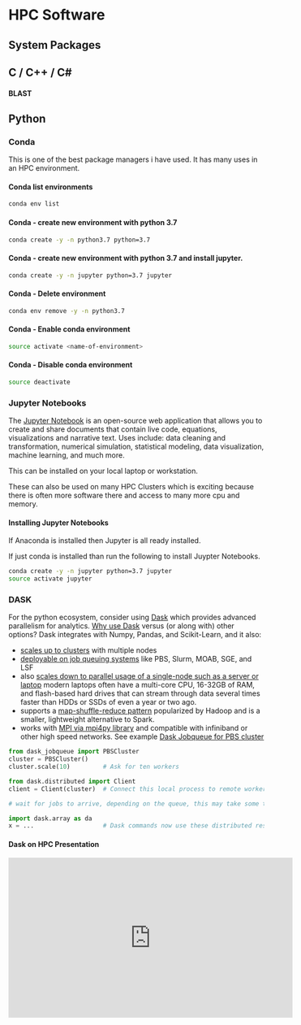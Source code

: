 # HPC Software



## System Packages

## C / C++ / C#

#### BLAST

## Python

### Conda

This is one of the best package managers i have used. It has many uses in an HPC environment.

#### Conda list environments

```bash
conda env list
```

#### Conda - create new environment with python 3.7

```bash
conda create -y -n python3.7 python=3.7
```

#### Conda - create new environment with python 3.7 and install jupyter.

```bash
conda create -y -n jupyter python=3.7 jupyter
```

#### Conda - Delete environment

```bash
conda env remove -y -n python3.7
```

#### Conda - Enable conda environment

```bash
source activate <name-of-environment>
```

#### Conda - Disable conda environment

```bash
source deactivate
```

### Jupyter Notebooks

The [Jupyter Notebook](http://jupyter.org/) is an open-source web application that allows you to create and share documents that contain live code, equations, visualizations and narrative text. Uses include: data cleaning and transformation, numerical simulation, statistical modeling, data visualization, machine learning, and much more. 

This can be installed on your local laptop or workstation.

These can also be used on many HPC Clusters which is exciting because there is often more software there and access to many more cpu and memory.

#### Installing Jupyter Notebooks

If Anaconda is installed then Jupyter is all ready installed.

If just conda is installed than run the following to install Juypter Notebooks.

```bash
conda create -y -n jupyter python=3.7 jupyter
source activate jupyter
```

### DASK

For the python ecosystem, consider using [Dask](http://dask.pydata.org/en/latest/) which provides advanced parallelism for analytics. [Why use Dask](http://dask.pydata.org/en/latest/why.html) versus (or along with) other options? Dask integrates with Numpy, Pandas, and Scikit-Learn, and it also:

* [scales up to clusters](http://dask.pydata.org/en/latest/why.html#scales-out-to-clusters) with multiple nodes
* [deployable on job queuing systems](https://dask-jobqueue.readthedocs.io/en/latest/) like PBS, Slurm, MOAB, SGE, and LSF
* also [scales down to parallel usage of a single-node such as a server or laptop](http://dask.pydata.org/en/latest/why.html#scales-down-to-single-computers)  modern laptops often have a multi-core CPU, 16-32GB of RAM, and flash-based hard drives that can stream through data several times faster than HDDs or SSDs of even a year or two ago.
* supports a [map-shuffle-reduce pattern](http://dask.pydata.org/en/latest/why.html#supports-complex-applications) popularized by Hadoop and is a smaller, lightweight alternative to Spark.
* works with [MPI via mpi4py library](http://dask.pydata.org/en/latest/setup/hpc.html#using-mpi) and compatible with infiniband or other high speed networks.
See example [Dask Jobqueue for PBS cluster](https://dask-jobqueue.readthedocs.io/en/latest/#example)

```python
from dask_jobqueue import PBSCluster
cluster = PBSCluster()
cluster.scale(10)         # Ask for ten workers

from dask.distributed import Client
client = Client(cluster)  # Connect this local process to remote workers

# wait for jobs to arrive, depending on the queue, this may take some time

import dask.array as da
x = ...                   # Dask commands now use these distributed resources
```

#### Dask on HPC Presentation

<iframe width="560" height="315" src="https://www.youtube.com/embed/FXsgmwpRExM" frameborder="0" allow="accelerometer; autoplay; encrypted-media; gyroscope; picture-in-picture" allowfullscreen></iframe>
